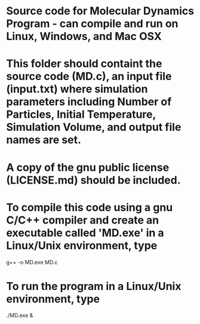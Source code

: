 # Source code for Molecular Dynamics Program - can compile and run on Linux, Windows, and Mac OSX
# This folder should containt the source code (MD.c), an input file (input.txt) where simulation parameters including Number of Particles, Initial Temperature, Simulation Volume, and output file names are set.

# A copy of the gnu public license (LICENSE.md) should be included.

# To compile this code using a gnu C/C++ compiler and create an executable called 'MD.exe' in a Linux/Unix environment, type
  g++ -o MD.exe MD.c
  
# To run the program in a Linux/Unix environment, type
  ./MD.exe &

